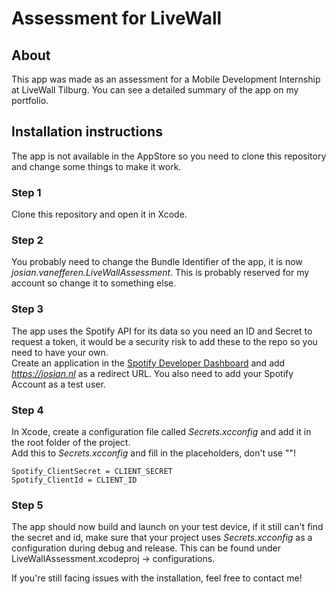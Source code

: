 # Assessment for LiveWall
## About
This app was made as an assessment for a Mobile Development Internship at LiveWall Tilburg.
You can see a detailed summary of the app on my portfolio.

## Installation instructions 
The app is not available in the AppStore so you need to clone this repository and change some things to make it work.

### Step 1
Clone this repository and open it in Xcode.

### Step 2
You probably need to change the Bundle Identifier of the app, it is now *josian.vanefferen.LiveWallAssessment*. This is probably reserved for my account so change it to something else.

### Step 3
The app uses the Spotify API for its data so you need an ID and Secret to request a token, it would be a security risk to add these to the repo so you need to have your own.  
Create an application in the [Spotify Developer Dashboard](https://developer.spotify.com/dashboard) and add *https://josian.nl* as a redirect URL. You also need to add your Spotify Account as a test user.

### Step 4
In Xcode, create a configuration file called *Secrets.xcconfig* and add it in the root folder of the project.  
Add this to *Secrets.xcconfig* and fill in the placeholders, don't use ""!
```
Spotify_ClientSecret = CLIENT_SECRET
Spotify_ClientId = CLIENT_ID
```

### Step 5
The app should now build and launch on your test device, if it still can't find the secret and id, make sure that your project uses *Secrets.xcconfig* as a configuration during debug and release. This can be found under LiveWallAssessment.xcodeproj -> configurations.  



If you're still facing issues with the installation, feel free to contact me!
